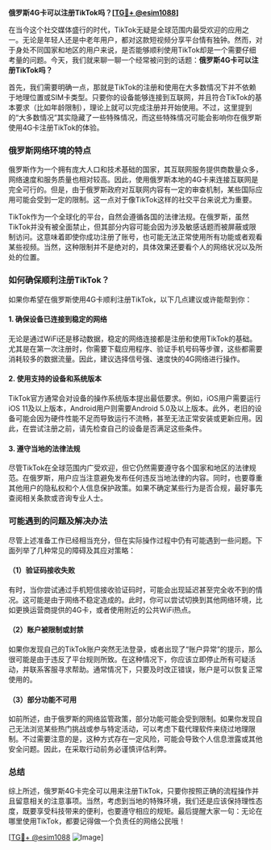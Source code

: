 **俄罗斯4G卡可以注册TikTok吗？[[TG💪+ @esim1088](https://t.me/s/esim1088)]**

在当今这个社交媒体盛行的时代，TikTok无疑是全球范围内最受欢迎的应用之一。无论是年轻人还是中老年用户，都对这款短视频分享平台情有独钟。然而，对于身处不同国家和地区的用户来说，是否能够顺利使用TikTok却是一个需要仔细考量的问题。今天，我们就来聊一聊一个经常被问到的话题：**俄罗斯4G卡可以注册TikTok吗？**

首先，我们需要明确一点，那就是TikTok的注册和使用在大多数情况下并不依赖于地理位置或SIM卡类型。只要你的设备能够连接到互联网，并且符合TikTok的基本要求（比如年龄限制），理论上就可以完成注册并开始使用。不过，这里提到的“大多数情况”其实隐藏了一些特殊情况，而这些特殊情况可能会影响你在俄罗斯使用4G卡注册TikTok的体验。

### 俄罗斯网络环境的特点

俄罗斯作为一个拥有庞大人口和技术基础的国家，其互联网服务提供商数量众多，网络速度和服务质量也相对较高。因此，使用俄罗斯本地的4G卡来连接互联网是完全可行的。但是，由于俄罗斯政府对互联网内容有一定的审查机制，某些国际应用可能会受到一定的限制。这一点对于像TikTok这样的社交平台来说尤为重要。

TikTok作为一个全球化的平台，自然会遵循各国的法律法规。在俄罗斯，虽然TikTok并没有被全面禁止，但其部分内容可能会因为涉及敏感话题而被屏蔽或限制访问。这意味着即使你成功注册了账号，也可能无法正常使用所有功能或者观看某些视频。当然，这种限制并不是绝对的，具体效果还要看个人的网络状况以及所处的位置。

### 如何确保顺利注册TikTok？

如果你希望在俄罗斯使用4G卡顺利注册TikTok，以下几点建议或许能帮到你：

#### 1. 确保设备已连接到稳定的网络

无论是通过WiFi还是移动数据，稳定的网络连接都是注册和使用TikTok的基础。尤其是在第一次注册时，你需要下载应用程序、验证手机号码等步骤，这些都需要消耗较多的数据流量。因此，建议选择信号强、速度快的4G网络进行操作。

#### 2. 使用支持的设备和系统版本

TikTok官方通常会对设备的操作系统版本提出最低要求。例如，iOS用户需要运行iOS 11及以上版本，Android用户则需要Android 5.0及以上版本。此外，老旧的设备可能会因为硬件性能不足而导致运行不流畅，甚至无法正常安装或更新应用。因此，在尝试注册之前，请先检查自己的设备是否满足这些条件。

#### 3. 遵守当地的法律法规

尽管TikTok在全球范围内广受欢迎，但它仍然需要遵守各个国家和地区的法律规范。在俄罗斯，用户应当注意避免发布任何违反当地法律的内容。同时，也要尊重其他用户的隐私权和个人信息保护政策。如果不确定某些行为是否合规，最好事先查阅相关条款或咨询专业人士。

### 可能遇到的问题及解决办法

尽管上述准备工作已经相当充分，但在实际操作过程中仍有可能遇到一些问题。下面列举了几种常见的障碍及其应对策略：

#### （1）验证码接收失败

有时，当你尝试通过手机短信接收验证码时，可能会出现延迟甚至完全收不到的情况。这可能是由于网络不稳定造成的。此时，你可以尝试切换到其他网络环境，比如更换运营商提供的4G卡，或者使用附近的公共WiFi热点。

#### （2）账户被限制或封禁

如果你发现自己的TikTok账户突然无法登录，或者出现了“账户异常”的提示，那么很可能是由于违反了平台规则所致。在这种情况下，你应该立即停止所有可疑活动，并联系客服寻求帮助。通常情况下，只要及时改正错误，账户是可以恢复正常使用的。

#### （3）部分功能不可用

如前所述，由于俄罗斯的网络监管政策，部分功能可能会受到限制。如果你发现自己无法浏览某些热门挑战或参与特定活动，可以考虑下载代理软件来绕过地理限制。不过需要注意的是，这种方式存在一定风险，可能会导致个人信息泄露或其他安全问题。因此，在采取行动前务必谨慎评估利弊。

### 总结

综上所述，俄罗斯4G卡完全可以用来注册TikTok，只要你按照正确的流程操作并且留意相关的注意事项。当然，考虑到当地的特殊环境，我们还是应该保持理性态度，既要享受科技带来的便利，也要遵守相应的规矩。最后提醒大家一句：无论在哪里使用TikTok，都要记得做一个负责任的网络公民哦！

[[TG💪+ @esim1088](https://t.me/s/esim1088) ![Image](https://i.postimg.cc/4NQfJmqS/Snipaste-2025-05-13-00-14-12.png)]